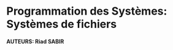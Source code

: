 Programmation des Systèmes: Systèmes de fichiers
=================================================

#### AUTEURS: Riad SABIR
